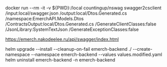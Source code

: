 docker run --rm -it -v ${PWD}:/local countingup/nswag swagger2csclient /input:local/swagger.json /output:local/Dtos.Generated.cs /namespace:EmerchAPI.Models.Dtos /ContractsOutput:local/Dtos.Generated.cs /GenerateClientClasses:false /JsonLibrary:SystemTextJson /GenerateExceptionClasses:false

https://emerch.nakodeelee.ru/api/swagger/index.html

helm upgrade --install --cleanup-on-fail emerch-backend ./ --create-namespace --namespace emerch-backend --values values.modified.yaml
helm uninstall emerch-backend -n emerch-backend
